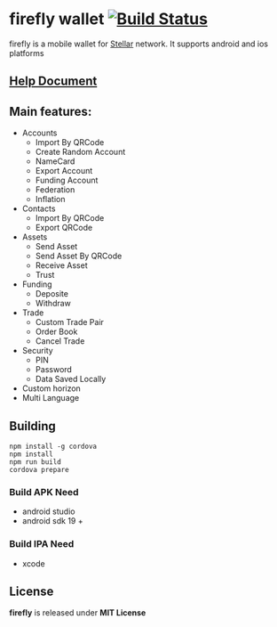 # firefly wallet [![Build Status](https://travis-ci.org/StellarCN/firefly.svg)](https://travis-ci.org/StellarCN/firefly)

firefly is a mobile wallet for [Stellar](https://stellar.org) network. It supports android and ios platforms

## [Help Document](https://wallet.fchain.io/manual/#0)

## Main features:
* Accounts
	* Import By QRCode
	* Create Random Account
	* NameCard
	* Export Account
	* Funding Account
	* Federation
	* Inflation
* Contacts
	* Import By QRCode
	* Export QRCode
* Assets
	* Send Asset
	* Send Asset By QRCode
	* Receive Asset
	* Trust
* Funding
	* Deposite
	* Withdraw
* Trade
	* Custom Trade Pair
	* Order Book
	* Cancel Trade
* Security
	* PIN
	* Password
	* Data Saved Locally
* Custom horizon
* Multi Language


## Building
```
npm install -g cordova
npm install
npm run build
cordova prepare
```

### Build APK Need
- android studio
- android sdk 19 +

### Build IPA Need
- xcode


## License
**firefly** is released under **MIT License**



